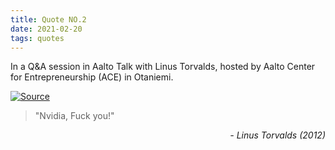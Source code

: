 ```yaml
---
title: Quote NO.2
date: 2021-02-20
tags: quotes
---
```


In a Q&A session in Aalto Talk with Linus Torvalds, hosted by Aalto Center for Entrepreneurship (ACE) in Otaniemi.

[![Source](https://img.youtube.com/vi/MShbP3OpASA/0.jpg)](https://www.youtube.com/embed/MShbP3OpASA&t=2993 "Source")

>"Nvidia, Fuck you!"

<div style="text-align: right"> <i>- Linus Torvalds (2012)</i> </div>
